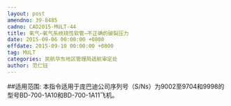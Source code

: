 ```yaml
---
layout: post
amendno: 39-8485
cadno: CAD2015-MULT-44
title: 氧气—氧气系统挠性软管—不正确的破裂压力
date: 2015-09-06 00:00:00 +0800
effdate: 2015-09-10 00:00:00 +0800
tag: MULT
categories: 民航华东地区管理局适航审定处
author: 范仁钰
---
```


##适用范围:
本指令适用于庞巴迪公司序列号（S/Ns）为9002至9704和9998的型号BD-700-1A10和BD-700-1A11飞机。

